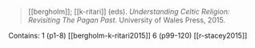> [[bergholm]]; [[k-ritari]] (eds). *Understanding Celtic Religion: Revisiting The Pagan Past*. University of Wales Press, 2015. 


Contains:
1 (p1-8) [[bergholm-k-ritari2015]]
6 (p99-120) [[r-stacey2015]]